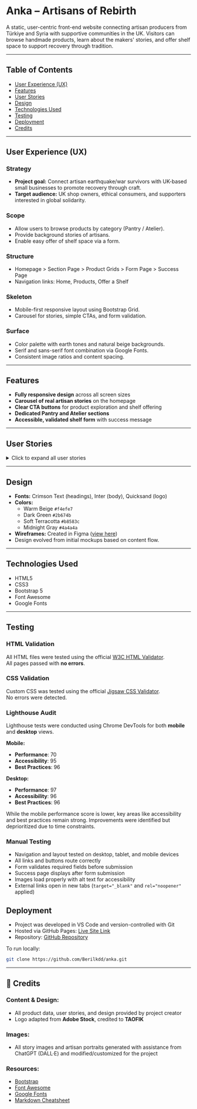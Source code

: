 
# Anka – Artisans of Rebirth

A static, user-centric front-end website connecting artisan producers from Türkiye and Syria with supportive communities in the UK. Visitors can browse handmade products, learn about the makers' stories, and offer shelf space to support recovery through tradition.

---

## Table of Contents

- [User Experience (UX)](#user-experience-ux)
- [Features](#features)
- [User Stories](#user-stories)
- [Design](#design)
- [Technologies Used](#technologies-used)
- [Testing](#testing)
- [Deployment](#deployment)
- [Credits](#credits)

---

## User Experience (UX)

### Strategy
- **Project goal:** Connect artisan earthquake/war survivors with UK-based small businesses to promote recovery through craft.
- **Target audience:** UK shop owners, ethical consumers, and supporters interested in global solidarity.

### Scope
- Allow users to browse products by category (Pantry / Atelier).
- Provide background stories of artisans.
- Enable easy offer of shelf space via a form.

### Structure
- Homepage > Section Page > Product Grids > Form Page > Success Page
- Navigation links: Home, Products, Offer a Shelf

### Skeleton
- Mobile-first responsive layout using Bootstrap Grid.
- Carousel for stories, simple CTAs, and form validation.

### Surface
- Color palette with earth tones and natural beige backgrounds.
- Serif and sans-serif font combination via Google Fonts.
- Consistent image ratios and content spacing.

---

## Features

- **Fully responsive design** across all screen sizes
- **Carousel of real artisan stories** on the homepage
- **Clear CTA buttons** for product exploration and shelf offering
- **Dedicated Pantry and Atelier sections**
- **Accessible, validated shelf form** with success message

---

## User Stories

<details>
<summary>Click to expand all user stories</summary>

### Must-Have

#### **User Story 1: Mobile-friendly navigation and responsive design**
_As a First-Time Visitor, I need intuitive navigation and a responsive design so I can access Anka’s content easily on my phone or desktop._

**Acceptance Criteria:**
- Works across devices
- Simple navbar: Home, Products, Offer a Shelf
- Sticky or hamburger nav

**Tasks:**
- Responsive Bootstrap layout
- Simplified navbar structure

---

#### **User Story 2: Impactful homepage with mission and stories**
_As a Curious Visitor, I want to immediately understand what Anka does and feel inspired by its impact._

**Acceptance Criteria:**
- Clear headline, short mission
- Carousel with portraits/quotes
- Main CTA + subtle shelf link

**Tasks:**
- Build structured homepage
- Connect carousel to story grid

---

#### **User Story 3: View artisan product categories and items**
_As a Shop Owner, I want to browse Pantry and Atelier separately so I can decide what fits my store._

**Acceptance Criteria:**
- Section intro with two blocks
- Separate product grids
- Labels with region/producer

**Tasks:**
- Grid-based layout for products
- Reusable label design system

---

#### **User Story 4: Simple form to offer shelf space**
_As a Supporter, I want to fill in a form to offer shelf space so I can be contacted by Anka._

**Acceptance Criteria:**
- Fields: Name, Shop, Email, Address, Phone
- Redirect to poetic success message

**Tasks:**
- Form with validation
- Success page confirmation

---

### Should-Have

#### **User Story 5: Access shelf form directly from homepage**
_As a Returning Visitor, I want to go straight to the form so I don’t need to browse again._

**Acceptance Criteria:**
- Link below homepage CTA
- Persistent navbar link

**Tasks:**
- Low-weight shelf CTA styling

---

#### **User Story 6: Understand producers behind each product**
_As a Shop Owner, I want to see who made each item so I can share their story with my customers._

**Acceptance Criteria:**
- Structured label text
- Uniform product tile style

**Tasks:**
- Design and add short labels

---

### Could-Have

#### **User Story 7: Add a personal story carousel or testimonial section**
_As a Visitor, I want to hear from real people so I feel more confident in Anka’s mission._

**Acceptance Criteria:**
- Story cards with names/faces
- Mobile-friendly carousel

**Tasks:**
- Add carousel to homepage
- Populate with authentic story visuals

</details>

---

## Design

- **Fonts:** Crimson Text (headings), Inter (body), Quicksand (logo)
- **Colors:**  
  - Warm Beige `#f4efe7`  
  - Dark Green `#2b674b`  
  - Soft Terracotta `#b8583c`  
  - Midnight Gray `#4a4a4a`
- **Wireframes:** Created in Figma ([view here](https://www.figma.com/design/dz9qBsNOYxKX5iWGIIndAN))
- Design evolved from initial mockups based on content flow.

---

## Technologies Used

- HTML5
- CSS3
- Bootstrap 5
- Font Awesome
- Google Fonts

---

## Testing

### HTML Validation  
All HTML files were tested using the official [W3C HTML Validator](https://validator.w3.org/).  
All pages passed with **no errors**.

### CSS Validation  
Custom CSS was tested using the official [Jigsaw CSS Validator](https://jigsaw.w3.org/css-validator/#validate_by_input).  
No errors were detected.

### Lighthouse Audit  
Lighthouse tests were conducted using Chrome DevTools for both **mobile** and **desktop** views.

**Mobile:**
- **Performance**: 70  
- **Accessibility**: 95  
- **Best Practices**: 96  

**Desktop:**
- **Performance**: 97  
- **Accessibility**: 96  
- **Best Practices**: 96  

While the mobile performance score is lower, key areas like accessibility and best practices remain strong. Improvements were identified but deprioritized due to time constraints.

### Manual Testing  
- Navigation and layout tested on desktop, tablet, and mobile devices  
- All links and buttons route correctly  
- Form validates required fields before submission  
- Success page displays after form submission  
- Images load properly with alt text for accessibility  
- External links open in new tabs (`target="_blank"` and `rel="noopener"` applied)

## Deployment

- Project was developed in VS Code and version-controlled with Git
- Hosted via GitHub Pages: [Live Site Link](https://berilkdd.github.io/anka/)
- Repository: [GitHub Repository](https://github.com/Berilkdd/anka)

To run locally:
```bash
git clone https://github.com/Berilkdd/anka.git
```

---

## 🧾 Credits

### Content & Design:
- All product data, user stories, and design provided by project creator
- Logo adapted from **Adobe Stock**, credited to **TAOFIK**

### Images:
- All story images and artisan portraits generated with assistance from ChatGPT (DALL·E) and modified/customized for the project

### Resources:
- [Bootstrap](https://getbootstrap.com/)
- [Font Awesome](https://fontawesome.com/)
- [Google Fonts](https://fonts.google.com/)
- [Markdown Cheatsheet](https://github.com/adam-p/markdown-here/wiki/Markdown-Cheatsheet)


